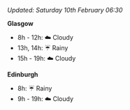 *Updated: Saturday 10th February 06:30*

**Glasgow**

* 8h - 12h: :cloud: Cloudy
* 13h, 14h: :umbrella: Rainy
* 15h - 19h: :cloud: Cloudy

**Edinburgh**

* 8h: :umbrella: Rainy
* 9h - 19h: :cloud: Cloudy
